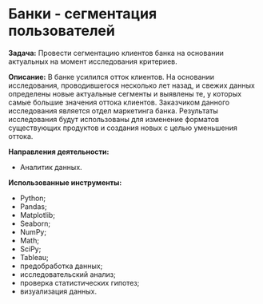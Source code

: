 # Банки - сегментация пользователей 
**Задача:**
Провести сегментацию клиентов банка на основании актуальных на момент исследования критериев.

**Описание:**
В банке усилился отток клиентов. На основании исследования, проводившегося несколько лет назад, и свежих данных определены новые актуальные сегменты и выявлены те, у которых самые большие значения оттока клиентов. Заказчиком данного исследования является отдел маркетинга банка. Результаты исследования будут использованы для изменение форматов существующих продуктов и создания новых с целью уменьшения оттока.

**Направления деятельности:**
- Аналитик данных.

**Использованные инструменты:**
- Python;
- Pandas;
- Matplotlib;
- Seaborn;
- NumPy;
- Math;
- SciPy;
- Tableau;
- предобработка данных;
- исследовательский анализ;
- проверка статистических гипотез;
- визуализация данных.